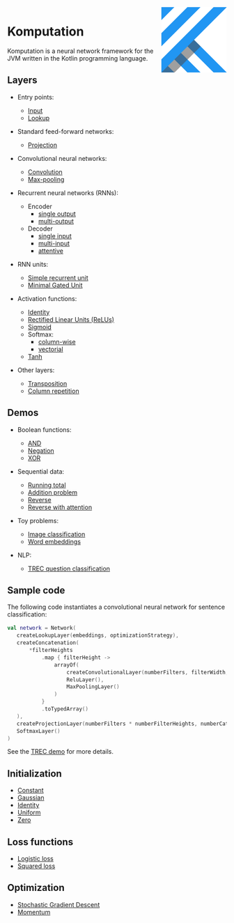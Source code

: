<img src="Logo.jpg" align="right" height="150" width="150" />

# Komputation

Komputation is a neural network framework for the JVM written in the Kotlin programming language.

## Layers

- Entry points:
  - [Input](./src/main/kotlin/shape/komputation/layers/entry/InputLayer.kt)
  - [Lookup](./src/main/kotlin/shape/komputation/layers/entry/LookupLayer.kt)

- Standard feed-forward networks:
  - [Projection](./src/main/kotlin/shape/komputation/layers/feedforward/projection/ProjectionLayer.kt)

- Convolutional neural networks:
  - [Convolution](./src/main/kotlin/shape/komputation/layers/feedforward/convolution/ConvolutionalLayer.kt)
  - [Max-pooling](./src/main/kotlin/shape/komputation/layers/feedforward/convolution/MaxPoolingLayer.kt)

- Recurrent neural networks (RNNs):
  - Encoder
    - [single output](./src/main/kotlin/shape/komputation/layers/feedforward/encoder/SingleOutputEncoder.kt)
    - [multi-output](./src/main/kotlin/shape/komputation/layers/feedforward/encoder/MultiOutputEncoder.kt)
  - Decoder
    - [single input](./src/main/kotlin/shape/komputation/layers/feedforward/decoder/SingleInputDecoder.kt)
    - [multi-input](./src/main/kotlin/shape/komputation/layers/feedforward/decoder/MultiInputDecoder.kt)
    - [attentive](./src/main/kotlin/shape/komputation/layers/feedforward/decoder/AttentiveDecoder.kt)

- RNN units:
  - [Simple recurrent unit](./src/main/kotlin/shape/komputation/layers/feedforward/units/SimpleRecurrentUnit.kt)
  - [Minimal Gated Unit](./src/main/kotlin/shape/komputation/layers/feedforward/units/MinimalGatedUnit.kt)

- Activation functions:
  - [Identity](./src/main/kotlin/shape/komputation/layers/feedforward/IdentityLayer.kt)
  - [Rectified Linear Units (ReLUs)](./src/main/kotlin/shape/komputation/layers/feedforward/activation/ReluLayer.kt)
  - [Sigmoid](./src/main/kotlin/shape/komputation/layers/feedforward/activation/SigmoidLayer.kt)
  - Softmax:
    - [column-wise](./src/main/kotlin/shape/komputation/layers/feedforward/activation/SoftmaxLayer.kt)
    - [vectorial](./src/main/kotlin/shape/komputation/layers/feedforward/activation/SoftmaxVectorLayer.kt)
  - [Tanh](./src/main/kotlin/shape/komputation/layers/feedforward/activation/TanhLayer.kt)

- Other layers:
  - [Transposition](./src/main/kotlin/shape/komputation/layers/feedforward/TranspositionLayer.kt)
  - [Column repetition](./src/main/kotlin/shape/komputation/layers/feedforward/ColumnRepetitionLayer.kt)

## Demos

- Boolean functions:
  - [AND](./src/main/kotlin/shape/komputation/demos/and/AndSigmoid.kt)
  - [Negation](./src/main/kotlin/shape/komputation/demos/negation/Negation.kt)
  - [XOR](./src/main/kotlin/shape/komputation/demos/xor/Xor.kt)

- Sequential data:
  - [Running total](./src/main/kotlin/shape/komputation/demos/runningtotal/RunningTotalMultiInputDecoder.kt)
  - [Addition problem](./src/main/kotlin/shape/komputation/demos/addition/AdditionProblem.kt)
  - [Reverse](./src/main/kotlin/shape/komputation/demos/reverse/ReverseSingleEncoding.kt)
  - [Reverse with attention](./src/main/kotlin/shape/komputation/demos/reverse/ReverseAttention.kt)

- Toy problems:
  - [Image classification](./src/main/kotlin/shape/komputation/demos/lines/Lines.kt)
  - [Word embeddings](./src/main/kotlin/shape/komputation/demos/embeddings/Embeddings.kt)

- NLP:
  - [TREC question classification](./src/main/kotlin/shape/komputation/demos/trec/TREC.kt)

## Sample code

The following code instantiates a convolutional neural network for sentence classification:

 ```kotlin
val network = Network(
    createLookupLayer(embeddings, optimizationStrategy),
    createConcatenation(
        *filterHeights
            .map { filterHeight ->
                arrayOf(
                    createConvolutionalLayer(numberFilters, filterWidth, filterHeight, initializationStrategy, optimizationStrategy),
                    ReluLayer(),
                    MaxPoolingLayer()
                )
            }
            .toTypedArray()
    ),
    createProjectionLayer(numberFilters * numberFilterHeights, numberCategories, initializationStrategy, optimizationStrategy),
    SoftmaxLayer()
)
```

See the [TREC demo](./src/main/kotlin/shape/komputation/demos/trec/TREC.kt) for more details.

## Initialization

- [Constant](./src/main/kotlin/shape/komputation/initialization/ConstantInitialization.kt)
- [Gaussian](./src/main/kotlin/shape/komputation/initialization/GaussianInitialization.kt)
- [Identity](./src/main/kotlin/shape/komputation/initialization/IdentityInitialization.kt)
- [Uniform](./src/main/kotlin/shape/komputation/initialization/UniformInitialization.kt)
- [Zero](./src/main/kotlin/shape/komputation/initialization/ZeroInitialization.kt)

## Loss functions

- [Logistic loss](./src/main/kotlin/shape/komputation/loss/LogisticLoss.kt)
- [Squared loss](./src/main/kotlin/shape/komputation/loss/SquaredLoss.kt)

## Optimization

- [Stochastic Gradient Descent](./src/main/kotlin/shape/komputation/optimization/StochasticGradientDescent.kt)
- [Momentum](./src/main/kotlin/shape/komputation/optimization/Momentum.kt)